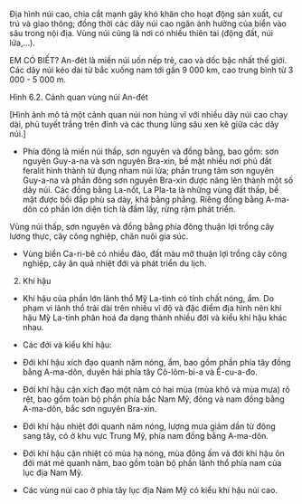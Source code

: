 Địa hình núi cao, chia cắt mạnh gây khó khăn cho hoạt động sản xuất, cư trú và giao thông; đồng thời các dãy núi cao ngăn ảnh hưởng của biển vào sâu trong nội địa. Vùng núi cũng là nơi có nhiều thiên tai (động đất, núi lửa,...).

EM CÓ BIẾT?
An-đét là miền núi uốn nếp trẻ, cao và dốc bậc nhất thế giới. Các dãy núi kéo dài từ bắc xuống nam tới gần 9 000 km, cao trung bình từ 3 000 - 5 000 m.

Hình 6.2. Cảnh quan vùng núi An-đét

[Hình ảnh mô tả một cảnh quan núi non hùng vĩ với nhiều dãy núi cao chạy dài, phủ tuyết trắng trên đỉnh và các thung lũng sâu xen kẽ giữa các dãy núi.]

- Phía đông là miền núi thấp, sơn nguyên và đồng bằng, bao gồm: sơn nguyên Guy-a-na và sơn nguyên Bra-xin, bề mặt nhiều nơi phủ đất feralit hình thành từ đụng nham núi lửa; phần trung tâm sơn nguyên Guy-a-na và phần đông sơn nguyên Bra-xin được nâng lên thành một số dãy núi. Các đồng bằng La-nốt, La Pla-ta là những vùng đất thấp, bề mặt được bồi đắp phù sa dày, khá bằng phẳng. Riêng đồng bằng A-ma-dôn có phần lớn diện tích là đầm lầy, rừng rậm phát triển.

Vùng núi thấp, sơn nguyên và đồng bằng phía đông thuận lợi trồng cây lương thực, cây công nghiệp, chăn nuôi gia súc.

- Vùng biển Ca-ri-bê có nhiều đảo, đất màu mỡ thuận lợi trồng cây công nghiệp, cây ăn quả nhiệt đới và phát triển du lịch.

2. Khí hậu

- Khí hậu của phần lớn lãnh thổ Mỹ La-tinh có tính chất nóng, ẩm. Do phạm vi lãnh thổ trải dài trên nhiều vĩ độ và đặc điểm địa hình nên khí hậu Mỹ La-tinh phân hoá đa dạng thành nhiều đới và kiểu khí hậu khác nhau.

- Các đới và kiểu khí hậu:

+ Đới khí hậu xích đạo quanh năm nóng, ẩm, bao gồm phần phía tây đồng bằng A-ma-dôn, duyên hải phía tây Cô-lôm-bi-a và Ê-cu-a-đo.

+ Đới khí hậu cận xích đạo một năm có hai mùa (mùa khô và mùa mưa) rõ rệt, bao gồm toàn bộ phần phía bắc Nam Mỹ, đông và nam đồng bằng A-ma-dôn, bắc sơn nguyên Bra-xin.

+ Đới khí hậu nhiệt đới quanh năm nóng, lượng mưa giảm dần từ đông sang tây, có ở khu vực Trung Mỹ, phía nam đồng bằng A-ma-dôn.

+ Đới khí hậu cận nhiệt có mùa hạ nóng, mùa đông ấm và đới khí hậu ôn đới mát mẻ quanh năm, bao gồm toàn bộ phần lãnh thổ phía nam của lục địa Nam Mỹ.

+ Các vùng núi cao ở phía tây lục địa Nam Mỹ có kiểu khí hậu núi cao.